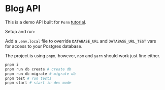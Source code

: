 # Blog API

This is a demo API built for `Porm` [tutorial](https://porm.netlify.app/guide/building-a-sample-app.html).

Setup and run:

Add a `.env.local` file to override `DATABASE_URL` and `DATABASE_URL_TEST` vars for access to your Postgres database.

The project is using `pnpm`, however, `npm` and `yarn` should work just fine either.

```sh
pnpm i
pnpm run db create # create db
pnpm run db migrate # migrate db
pnpm test # run tests
pnpm start # start in dev mode
```
